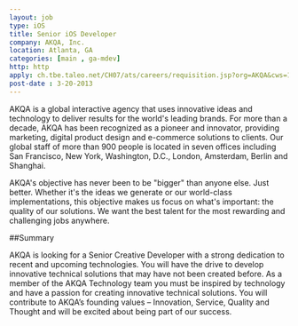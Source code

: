 ```yaml
---
layout: job
type: iOS
title: Senior iOS Developer
company: AKQA, Inc.
location: Atlanta, GA
categories: [main , ga-mdev]
http: http
apply: ch.tbe.taleo.net/CH07/ats/careers/requisition.jsp?org=AKQA&cws=1&rid=2636
post-date : 3-20-2013
---
```


AKQA is a global interactive agency that uses innovative ideas and technology to deliver results for the world's leading brands. For more than a decade, AKQA has been recognized as a pioneer and innovator, providing marketing, digital product design and e-commerce solutions to clients. Our global staff of more than 900 people is located in seven offices including San Francisco, New York, Washington, D.C., London, Amsterdam, Berlin and Shanghai.

AKQA's objective has never been to be "bigger" than anyone else. Just better. Whether it's the ideas we generate or our world-class implementations, this objective makes us focus on what's important: the quality of our solutions. We want the best talent for the most rewarding and challenging jobs anywhere.

##Summary

AKQA is looking for a Senior Creative Developer with a strong dedication to recent and upcoming technologies. You will have the drive to develop innovative technical solutions that may have not been created before. As a member of the AKQA Technology team you must be inspired by technology and have a passion for creating innovative technical solutions. You will contribute to AKQA’s founding values – Innovation, Service, Quality and Thought and will be excited about being part of our success.